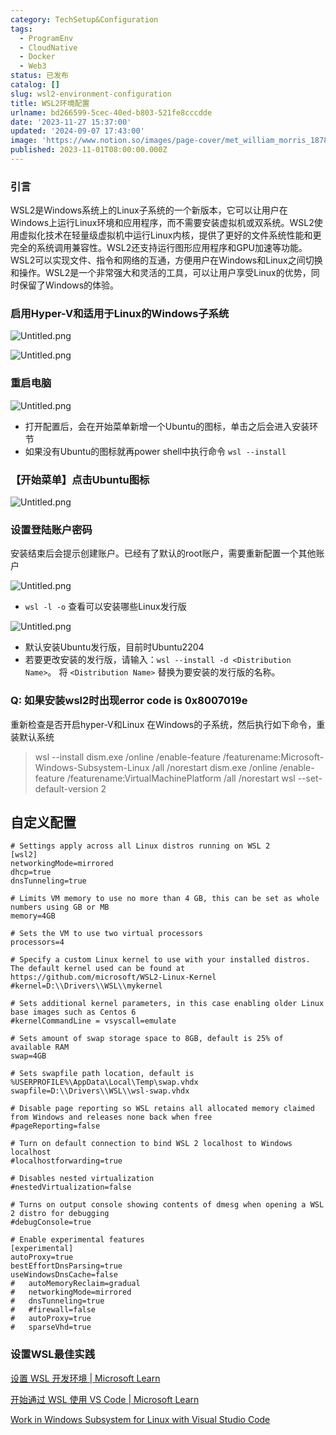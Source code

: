 ```yaml
---
category: TechSetup&Configuration
tags:
  - ProgramEnv
  - CloudNative
  - Docker
  - Web3
status: 已发布
catalog: []
slug: wsl2-environment-configuration
title: WSL2环境配置
urlname: bd266599-5cec-40ed-b803-521fe8cccdde
date: '2023-11-27 15:37:00'
updated: '2024-09-07 17:43:00'
image: 'https://www.notion.so/images/page-cover/met_william_morris_1878.jpg'
published: 2023-11-01T08:00:00.000Z
---
```


### 引言


WSL2是Windows系统上的Linux子系统的一个新版本，它可以让用户在Windows上运行Linux环境和应用程序，而不需要安装虚拟机或双系统。WSL2使用虚拟化技术在轻量级虚拟机中运行Linux内核，提供了更好的文件系统性能和更完全的系统调用兼容性。WSL2还支持运行图形应用程序和GPU加速等功能。WSL2可以实现文件、指令和网络的互通，方便用户在Windows和Linux之间切换和操作。WSL2是一个非常强大和灵活的工具，可以让用户享受Linux的优势，同时保留了Windows的体验。


### 启用Hyper-V和适用于Linux的Windows子系统


![Untitled.png](https://prod-files-secure.s3.us-west-2.amazonaws.com/5d24fe63-e567-4804-86f9-9fdc62e13082/62efe4d1-37d6-4606-a7b8-34dcd63ff38a/Untitled.png?X-Amz-Algorithm=AWS4-HMAC-SHA256&X-Amz-Content-Sha256=UNSIGNED-PAYLOAD&X-Amz-Credential=ASIAZI2LB466SMRIXHGW%2F20250327%2Fus-west-2%2Fs3%2Faws4_request&X-Amz-Date=20250327T213451Z&X-Amz-Expires=3600&X-Amz-Security-Token=IQoJb3JpZ2luX2VjEOX%2F%2F%2F%2F%2F%2F%2F%2F%2F%2FwEaCXVzLXdlc3QtMiJIMEYCIQCjHvGVCVL0T8iBWyFXqL58MCMCRf%2Bn8CT7UcXpAEOHwgIhAMn%2Fg4KDJKpc6prLGAXFo%2BXD%2FnrTgQcLhm839VrNR3CLKv8DCE4QABoMNjM3NDIzMTgzODA1IgwQZk0YsNK%2B4w0qiRMq3AMB3ETJLB1OnzySCjFtgaRj2VWfHeS0B3C7yZ6472IDqwCB2YnclO%2F2nftheM3PZ7fN2QItzamJq2OFlnv8DMKfj3oBPbMGZAlnylozRfJjJs0KoaOjLn%2Fy%2FqvGx10i1I%2Bos2zyJijfbtstQADDPIgBPvenH6Jz2Fi0yy3b4pIcAEmu8SbBrxG6yWxLV%2FQIsDBoTdwqPGjwTAA885EfW7QwCI%2BTq6uAw6kZEKG%2Btd1wp1TAn2CROcQx4dFx8s7WIp7Pj2LwZ%2Fwhl1SNlooYUZ1WXCBzkdmF8n4oPDdBTjWVlx3luCN5lWGimro7TXMWAoPV%2BhOeI1yQRemzlsrvgAUC98NxJXRKv11zTsGyWujVPPRFEEOJO4qIMvd1qPJPar8kZhZGrBF%2BkFlS3KQ2EaK5ZDpw%2FML5oeNcf%2FFwAkmrcgC18%2BiJ%2F7BLe92VQ45p6YG64LhEm4PpIB70%2BLpmzqsctB%2Bv489UAw4I6vJL8Zs%2FJvUJpOosSpO2BJR9gkWppIePR5vWhWxJqUNx17VNkvvmaB8uBQSUhf0I6gDy7q5uvnrScXOObguDIgQzyaBVQYL35IqG%2F2FRhnZEmeoEAcXUohffFsbDwxFwuLA7flXrJ13VJx%2F6zqFUk%2B5iCTD69pa%2FBjqkAWRmLK2ushCFkT%2FG6VVcvzEU0ZbEW2PkIsTmTqMejfGt%2ByovA9mko19KMMIyipWz4YFDnGMS9nuWqcqNG9A7%2BgNSeQLqS8KCC%2BPaQ8iCdMTdo5T%2Fsnj0%2BWw9vEJyqyxgrATMhu9aVPHvZ2eg5bUpi47q6PSEpsUOXeqYHhMjoLKgcRQcZKYkx6r0%2BQ7DFql80%2F7B0nMKIl89HJmc7GGGhbAQ4bpA&X-Amz-Signature=9a8791f11a5eedcc472fc9c50bd469086e704e5c8329a85cecbacfe02ce358ef&X-Amz-SignedHeaders=host&x-id=GetObject)


![Untitled.png](https://prod-files-secure.s3.us-west-2.amazonaws.com/5d24fe63-e567-4804-86f9-9fdc62e13082/74866fe6-9ce5-4055-94c5-4900f6f5ff8b/Untitled.png?X-Amz-Algorithm=AWS4-HMAC-SHA256&X-Amz-Content-Sha256=UNSIGNED-PAYLOAD&X-Amz-Credential=ASIAZI2LB466SMRIXHGW%2F20250327%2Fus-west-2%2Fs3%2Faws4_request&X-Amz-Date=20250327T213451Z&X-Amz-Expires=3600&X-Amz-Security-Token=IQoJb3JpZ2luX2VjEOX%2F%2F%2F%2F%2F%2F%2F%2F%2F%2FwEaCXVzLXdlc3QtMiJIMEYCIQCjHvGVCVL0T8iBWyFXqL58MCMCRf%2Bn8CT7UcXpAEOHwgIhAMn%2Fg4KDJKpc6prLGAXFo%2BXD%2FnrTgQcLhm839VrNR3CLKv8DCE4QABoMNjM3NDIzMTgzODA1IgwQZk0YsNK%2B4w0qiRMq3AMB3ETJLB1OnzySCjFtgaRj2VWfHeS0B3C7yZ6472IDqwCB2YnclO%2F2nftheM3PZ7fN2QItzamJq2OFlnv8DMKfj3oBPbMGZAlnylozRfJjJs0KoaOjLn%2Fy%2FqvGx10i1I%2Bos2zyJijfbtstQADDPIgBPvenH6Jz2Fi0yy3b4pIcAEmu8SbBrxG6yWxLV%2FQIsDBoTdwqPGjwTAA885EfW7QwCI%2BTq6uAw6kZEKG%2Btd1wp1TAn2CROcQx4dFx8s7WIp7Pj2LwZ%2Fwhl1SNlooYUZ1WXCBzkdmF8n4oPDdBTjWVlx3luCN5lWGimro7TXMWAoPV%2BhOeI1yQRemzlsrvgAUC98NxJXRKv11zTsGyWujVPPRFEEOJO4qIMvd1qPJPar8kZhZGrBF%2BkFlS3KQ2EaK5ZDpw%2FML5oeNcf%2FFwAkmrcgC18%2BiJ%2F7BLe92VQ45p6YG64LhEm4PpIB70%2BLpmzqsctB%2Bv489UAw4I6vJL8Zs%2FJvUJpOosSpO2BJR9gkWppIePR5vWhWxJqUNx17VNkvvmaB8uBQSUhf0I6gDy7q5uvnrScXOObguDIgQzyaBVQYL35IqG%2F2FRhnZEmeoEAcXUohffFsbDwxFwuLA7flXrJ13VJx%2F6zqFUk%2B5iCTD69pa%2FBjqkAWRmLK2ushCFkT%2FG6VVcvzEU0ZbEW2PkIsTmTqMejfGt%2ByovA9mko19KMMIyipWz4YFDnGMS9nuWqcqNG9A7%2BgNSeQLqS8KCC%2BPaQ8iCdMTdo5T%2Fsnj0%2BWw9vEJyqyxgrATMhu9aVPHvZ2eg5bUpi47q6PSEpsUOXeqYHhMjoLKgcRQcZKYkx6r0%2BQ7DFql80%2F7B0nMKIl89HJmc7GGGhbAQ4bpA&X-Amz-Signature=7f0ba43dca4fcc8d1712faaa0593035d54f6850195705847f4239dc8f68e06af&X-Amz-SignedHeaders=host&x-id=GetObject)


### 重启电脑


![Untitled.png](https://prod-files-secure.s3.us-west-2.amazonaws.com/5d24fe63-e567-4804-86f9-9fdc62e13082/ed8ca255-2fda-4c1b-9b1a-f1896300e8e7/Untitled.png?X-Amz-Algorithm=AWS4-HMAC-SHA256&X-Amz-Content-Sha256=UNSIGNED-PAYLOAD&X-Amz-Credential=ASIAZI2LB466SMRIXHGW%2F20250327%2Fus-west-2%2Fs3%2Faws4_request&X-Amz-Date=20250327T213451Z&X-Amz-Expires=3600&X-Amz-Security-Token=IQoJb3JpZ2luX2VjEOX%2F%2F%2F%2F%2F%2F%2F%2F%2F%2FwEaCXVzLXdlc3QtMiJIMEYCIQCjHvGVCVL0T8iBWyFXqL58MCMCRf%2Bn8CT7UcXpAEOHwgIhAMn%2Fg4KDJKpc6prLGAXFo%2BXD%2FnrTgQcLhm839VrNR3CLKv8DCE4QABoMNjM3NDIzMTgzODA1IgwQZk0YsNK%2B4w0qiRMq3AMB3ETJLB1OnzySCjFtgaRj2VWfHeS0B3C7yZ6472IDqwCB2YnclO%2F2nftheM3PZ7fN2QItzamJq2OFlnv8DMKfj3oBPbMGZAlnylozRfJjJs0KoaOjLn%2Fy%2FqvGx10i1I%2Bos2zyJijfbtstQADDPIgBPvenH6Jz2Fi0yy3b4pIcAEmu8SbBrxG6yWxLV%2FQIsDBoTdwqPGjwTAA885EfW7QwCI%2BTq6uAw6kZEKG%2Btd1wp1TAn2CROcQx4dFx8s7WIp7Pj2LwZ%2Fwhl1SNlooYUZ1WXCBzkdmF8n4oPDdBTjWVlx3luCN5lWGimro7TXMWAoPV%2BhOeI1yQRemzlsrvgAUC98NxJXRKv11zTsGyWujVPPRFEEOJO4qIMvd1qPJPar8kZhZGrBF%2BkFlS3KQ2EaK5ZDpw%2FML5oeNcf%2FFwAkmrcgC18%2BiJ%2F7BLe92VQ45p6YG64LhEm4PpIB70%2BLpmzqsctB%2Bv489UAw4I6vJL8Zs%2FJvUJpOosSpO2BJR9gkWppIePR5vWhWxJqUNx17VNkvvmaB8uBQSUhf0I6gDy7q5uvnrScXOObguDIgQzyaBVQYL35IqG%2F2FRhnZEmeoEAcXUohffFsbDwxFwuLA7flXrJ13VJx%2F6zqFUk%2B5iCTD69pa%2FBjqkAWRmLK2ushCFkT%2FG6VVcvzEU0ZbEW2PkIsTmTqMejfGt%2ByovA9mko19KMMIyipWz4YFDnGMS9nuWqcqNG9A7%2BgNSeQLqS8KCC%2BPaQ8iCdMTdo5T%2Fsnj0%2BWw9vEJyqyxgrATMhu9aVPHvZ2eg5bUpi47q6PSEpsUOXeqYHhMjoLKgcRQcZKYkx6r0%2BQ7DFql80%2F7B0nMKIl89HJmc7GGGhbAQ4bpA&X-Amz-Signature=00586b2582f102219a938d92054aa5a5c2da754e4973a963eca211c283dc9b5a&X-Amz-SignedHeaders=host&x-id=GetObject)

- 打开配置后，会在开始菜单新增一个Ubuntu的图标，单击之后会进入安装环节
- 如果没有Ubuntu的图标就再power shell中执行命令 `wsl --install`

### 【开始菜单】点击Ubuntu图标


![Untitled.png](https://prod-files-secure.s3.us-west-2.amazonaws.com/5d24fe63-e567-4804-86f9-9fdc62e13082/d7415a12-f453-43fe-a604-a208d85638a3/Untitled.png?X-Amz-Algorithm=AWS4-HMAC-SHA256&X-Amz-Content-Sha256=UNSIGNED-PAYLOAD&X-Amz-Credential=ASIAZI2LB466SMRIXHGW%2F20250327%2Fus-west-2%2Fs3%2Faws4_request&X-Amz-Date=20250327T213451Z&X-Amz-Expires=3600&X-Amz-Security-Token=IQoJb3JpZ2luX2VjEOX%2F%2F%2F%2F%2F%2F%2F%2F%2F%2FwEaCXVzLXdlc3QtMiJIMEYCIQCjHvGVCVL0T8iBWyFXqL58MCMCRf%2Bn8CT7UcXpAEOHwgIhAMn%2Fg4KDJKpc6prLGAXFo%2BXD%2FnrTgQcLhm839VrNR3CLKv8DCE4QABoMNjM3NDIzMTgzODA1IgwQZk0YsNK%2B4w0qiRMq3AMB3ETJLB1OnzySCjFtgaRj2VWfHeS0B3C7yZ6472IDqwCB2YnclO%2F2nftheM3PZ7fN2QItzamJq2OFlnv8DMKfj3oBPbMGZAlnylozRfJjJs0KoaOjLn%2Fy%2FqvGx10i1I%2Bos2zyJijfbtstQADDPIgBPvenH6Jz2Fi0yy3b4pIcAEmu8SbBrxG6yWxLV%2FQIsDBoTdwqPGjwTAA885EfW7QwCI%2BTq6uAw6kZEKG%2Btd1wp1TAn2CROcQx4dFx8s7WIp7Pj2LwZ%2Fwhl1SNlooYUZ1WXCBzkdmF8n4oPDdBTjWVlx3luCN5lWGimro7TXMWAoPV%2BhOeI1yQRemzlsrvgAUC98NxJXRKv11zTsGyWujVPPRFEEOJO4qIMvd1qPJPar8kZhZGrBF%2BkFlS3KQ2EaK5ZDpw%2FML5oeNcf%2FFwAkmrcgC18%2BiJ%2F7BLe92VQ45p6YG64LhEm4PpIB70%2BLpmzqsctB%2Bv489UAw4I6vJL8Zs%2FJvUJpOosSpO2BJR9gkWppIePR5vWhWxJqUNx17VNkvvmaB8uBQSUhf0I6gDy7q5uvnrScXOObguDIgQzyaBVQYL35IqG%2F2FRhnZEmeoEAcXUohffFsbDwxFwuLA7flXrJ13VJx%2F6zqFUk%2B5iCTD69pa%2FBjqkAWRmLK2ushCFkT%2FG6VVcvzEU0ZbEW2PkIsTmTqMejfGt%2ByovA9mko19KMMIyipWz4YFDnGMS9nuWqcqNG9A7%2BgNSeQLqS8KCC%2BPaQ8iCdMTdo5T%2Fsnj0%2BWw9vEJyqyxgrATMhu9aVPHvZ2eg5bUpi47q6PSEpsUOXeqYHhMjoLKgcRQcZKYkx6r0%2BQ7DFql80%2F7B0nMKIl89HJmc7GGGhbAQ4bpA&X-Amz-Signature=b46e3a48d7e135b5df3314dceeecdc4ca5087623162f9220ecd12439d5a11101&X-Amz-SignedHeaders=host&x-id=GetObject)


### 设置登陆账户密码


安装结束后会提示创建账户。已经有了默认的root账户，需要重新配置一个其他账户


![Untitled.png](https://prod-files-secure.s3.us-west-2.amazonaws.com/5d24fe63-e567-4804-86f9-9fdc62e13082/bb38a6ce-031e-4122-9787-de509d2240bf/Untitled.png?X-Amz-Algorithm=AWS4-HMAC-SHA256&X-Amz-Content-Sha256=UNSIGNED-PAYLOAD&X-Amz-Credential=ASIAZI2LB466SMRIXHGW%2F20250327%2Fus-west-2%2Fs3%2Faws4_request&X-Amz-Date=20250327T213451Z&X-Amz-Expires=3600&X-Amz-Security-Token=IQoJb3JpZ2luX2VjEOX%2F%2F%2F%2F%2F%2F%2F%2F%2F%2FwEaCXVzLXdlc3QtMiJIMEYCIQCjHvGVCVL0T8iBWyFXqL58MCMCRf%2Bn8CT7UcXpAEOHwgIhAMn%2Fg4KDJKpc6prLGAXFo%2BXD%2FnrTgQcLhm839VrNR3CLKv8DCE4QABoMNjM3NDIzMTgzODA1IgwQZk0YsNK%2B4w0qiRMq3AMB3ETJLB1OnzySCjFtgaRj2VWfHeS0B3C7yZ6472IDqwCB2YnclO%2F2nftheM3PZ7fN2QItzamJq2OFlnv8DMKfj3oBPbMGZAlnylozRfJjJs0KoaOjLn%2Fy%2FqvGx10i1I%2Bos2zyJijfbtstQADDPIgBPvenH6Jz2Fi0yy3b4pIcAEmu8SbBrxG6yWxLV%2FQIsDBoTdwqPGjwTAA885EfW7QwCI%2BTq6uAw6kZEKG%2Btd1wp1TAn2CROcQx4dFx8s7WIp7Pj2LwZ%2Fwhl1SNlooYUZ1WXCBzkdmF8n4oPDdBTjWVlx3luCN5lWGimro7TXMWAoPV%2BhOeI1yQRemzlsrvgAUC98NxJXRKv11zTsGyWujVPPRFEEOJO4qIMvd1qPJPar8kZhZGrBF%2BkFlS3KQ2EaK5ZDpw%2FML5oeNcf%2FFwAkmrcgC18%2BiJ%2F7BLe92VQ45p6YG64LhEm4PpIB70%2BLpmzqsctB%2Bv489UAw4I6vJL8Zs%2FJvUJpOosSpO2BJR9gkWppIePR5vWhWxJqUNx17VNkvvmaB8uBQSUhf0I6gDy7q5uvnrScXOObguDIgQzyaBVQYL35IqG%2F2FRhnZEmeoEAcXUohffFsbDwxFwuLA7flXrJ13VJx%2F6zqFUk%2B5iCTD69pa%2FBjqkAWRmLK2ushCFkT%2FG6VVcvzEU0ZbEW2PkIsTmTqMejfGt%2ByovA9mko19KMMIyipWz4YFDnGMS9nuWqcqNG9A7%2BgNSeQLqS8KCC%2BPaQ8iCdMTdo5T%2Fsnj0%2BWw9vEJyqyxgrATMhu9aVPHvZ2eg5bUpi47q6PSEpsUOXeqYHhMjoLKgcRQcZKYkx6r0%2BQ7DFql80%2F7B0nMKIl89HJmc7GGGhbAQ4bpA&X-Amz-Signature=44b15deaebfff6d8f254f1775c634512d398e4c0db0cf39d6594aac746246df6&X-Amz-SignedHeaders=host&x-id=GetObject)

- `wsl -l -o` 查看可以安装哪些Linux发行版

![Untitled.png](https://prod-files-secure.s3.us-west-2.amazonaws.com/5d24fe63-e567-4804-86f9-9fdc62e13082/4b4e5e2f-4e13-4651-8884-559a62c38137/Untitled.png?X-Amz-Algorithm=AWS4-HMAC-SHA256&X-Amz-Content-Sha256=UNSIGNED-PAYLOAD&X-Amz-Credential=ASIAZI2LB466SMRIXHGW%2F20250327%2Fus-west-2%2Fs3%2Faws4_request&X-Amz-Date=20250327T213451Z&X-Amz-Expires=3600&X-Amz-Security-Token=IQoJb3JpZ2luX2VjEOX%2F%2F%2F%2F%2F%2F%2F%2F%2F%2FwEaCXVzLXdlc3QtMiJIMEYCIQCjHvGVCVL0T8iBWyFXqL58MCMCRf%2Bn8CT7UcXpAEOHwgIhAMn%2Fg4KDJKpc6prLGAXFo%2BXD%2FnrTgQcLhm839VrNR3CLKv8DCE4QABoMNjM3NDIzMTgzODA1IgwQZk0YsNK%2B4w0qiRMq3AMB3ETJLB1OnzySCjFtgaRj2VWfHeS0B3C7yZ6472IDqwCB2YnclO%2F2nftheM3PZ7fN2QItzamJq2OFlnv8DMKfj3oBPbMGZAlnylozRfJjJs0KoaOjLn%2Fy%2FqvGx10i1I%2Bos2zyJijfbtstQADDPIgBPvenH6Jz2Fi0yy3b4pIcAEmu8SbBrxG6yWxLV%2FQIsDBoTdwqPGjwTAA885EfW7QwCI%2BTq6uAw6kZEKG%2Btd1wp1TAn2CROcQx4dFx8s7WIp7Pj2LwZ%2Fwhl1SNlooYUZ1WXCBzkdmF8n4oPDdBTjWVlx3luCN5lWGimro7TXMWAoPV%2BhOeI1yQRemzlsrvgAUC98NxJXRKv11zTsGyWujVPPRFEEOJO4qIMvd1qPJPar8kZhZGrBF%2BkFlS3KQ2EaK5ZDpw%2FML5oeNcf%2FFwAkmrcgC18%2BiJ%2F7BLe92VQ45p6YG64LhEm4PpIB70%2BLpmzqsctB%2Bv489UAw4I6vJL8Zs%2FJvUJpOosSpO2BJR9gkWppIePR5vWhWxJqUNx17VNkvvmaB8uBQSUhf0I6gDy7q5uvnrScXOObguDIgQzyaBVQYL35IqG%2F2FRhnZEmeoEAcXUohffFsbDwxFwuLA7flXrJ13VJx%2F6zqFUk%2B5iCTD69pa%2FBjqkAWRmLK2ushCFkT%2FG6VVcvzEU0ZbEW2PkIsTmTqMejfGt%2ByovA9mko19KMMIyipWz4YFDnGMS9nuWqcqNG9A7%2BgNSeQLqS8KCC%2BPaQ8iCdMTdo5T%2Fsnj0%2BWw9vEJyqyxgrATMhu9aVPHvZ2eg5bUpi47q6PSEpsUOXeqYHhMjoLKgcRQcZKYkx6r0%2BQ7DFql80%2F7B0nMKIl89HJmc7GGGhbAQ4bpA&X-Amz-Signature=63f988b289c4a5b2df380fdf1fa54d53bb601cc645f574b8d7c5592ed96259f8&X-Amz-SignedHeaders=host&x-id=GetObject)

- 默认安装Ubuntu发行版，目前时Ubuntu2204
- 若要更改安装的发行版，请输入：`wsl --install -d <Distribution Name>`。 将 `<Distribution Name>` 替换为要安装的发行版的名称。

### Q: 如果安装wsl2时出现error code is 0x8007019e


重新检查是否开启hyper-V和Linux 在Windows的子系统，然后执行如下命令，重装默认系统

> wsl --install
> dism.exe /online /enable-feature /featurename:Microsoft-Windows-Subsystem-Linux /all /norestart
> dism.exe /online /enable-feature /featurename:VirtualMachinePlatform /all /norestart
> wsl --set-default-version 2

## 自定义配置


```shell
# Settings apply across all Linux distros running on WSL 2
[wsl2]
networkingMode=mirrored
dhcp=true
dnsTunneling=true

# Limits VM memory to use no more than 4 GB, this can be set as whole numbers using GB or MB
memory=4GB 

# Sets the VM to use two virtual processors
processors=4

# Specify a custom Linux kernel to use with your installed distros. The default kernel used can be found at https://github.com/microsoft/WSL2-Linux-Kernel
#kernel=D:\\Drivers\\WSL\\mykernel

# Sets additional kernel parameters, in this case enabling older Linux base images such as Centos 6
#kernelCommandLine = vsyscall=emulate

# Sets amount of swap storage space to 8GB, default is 25% of available RAM
swap=4GB

# Sets swapfile path location, default is %USERPROFILE%\AppData\Local\Temp\swap.vhdx
swapfile=D:\\Drivers\\WSL\\wsl-swap.vhdx

# Disable page reporting so WSL retains all allocated memory claimed from Windows and releases none back when free
#pageReporting=false

# Turn on default connection to bind WSL 2 localhost to Windows localhost
#localhostforwarding=true

# Disables nested virtualization
#nestedVirtualization=false

# Turns on output console showing contents of dmesg when opening a WSL 2 distro for debugging
#debugConsole=true

# Enable experimental features
[experimental]
autoProxy=true
bestEffortDnsParsing=true
useWindowsDnsCache=false
#   autoMemoryReclaim=gradual
#   networkingMode=mirrored
#   dnsTunneling=true
#   #firewall=false
#   autoProxy=true
#   sparseVhd=true
```


### 设置WSL最佳实践


[设置 WSL 开发环境 | Microsoft Learn](https://learn.microsoft.com/zh-cn/windows/wsl/setup/environment#set-up-your-linux-username-and-password)


[开始通过 WSL 使用 VS Code | Microsoft Learn](https://learn.microsoft.com/zh-cn/windows/wsl/tutorials/wsl-vscode)


[Work in Windows Subsystem for Linux with Visual Studio Code](https://code.visualstudio.com/docs/remote/wsl-tutorial)

